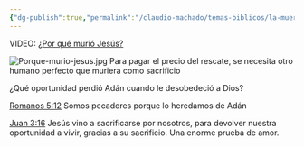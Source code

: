 ```yaml
---
{"dg-publish":true,"permalink":"/claudio-machado/temas-biblicos/la-muerte-de-jesus-nos-libera-del-pecado-y-la-muerte/","tags":["Jesús"]}
---
```


VIDEO: 
[¿Por qué murió Jesús?](https://www.jw.org/finder?lank=pub-lffv_271_VIDEO&wtlocale=S)

![Porque-murio-jesus.jpg](/img/user/Personal/Im%C3%A1genes/Porque-murio-jesus.jpg)
Para pagar el precio del rescate, se necesita otro humano perfecto que muriera como sacrificio 

¿Qué oportunidad perdió Adán cuando le desobedeció a Dios?

[Romanos 5:12](https://wol.jw.org/es/wol/b/r4/lp-s/nwtsty/45/5#v=45:5:12)
Somos pecadores porque lo heredamos de Adán 

 [Juan 3:16](https://wol.jw.org/es/wol/b/r4/lp-s/nwtsty/43/3#v=43:3:16) Jesús vino a sacrificarse por nosotros, para devolver nuestra oportunidad a vivir, gracias a su sacrificio. Una enorme prueba de amor.